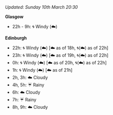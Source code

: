 *Updated: Sunday 10th March 20:30*

**Glasgow**

* 22h - 9h: :cyclone: Windy (:cloud:)

**Edinburgh**

* 22h: :cyclone: Windy (:cloud:) [:cloud: as of 18h, :cyclone:(:cloud:) as of 22h]
* 23h: :cyclone: Windy (:cloud:) [:cloud: as of 19h, :cyclone:(:cloud:) as of 22h]
* 0h: :cyclone: Windy (:cloud:) [:cloud: as of 20h, :cyclone:(:cloud:) as of 22h]
* 1h: :cyclone: Windy (:cloud:) [:cloud: as of 21h]
* 2h, 3h: :cloud: Cloudy
* 4h, 5h: :umbrella: Rainy
* 6h: :cloud: Cloudy
* 7h: :umbrella: Rainy
* 8h, 9h: :cloud: Cloudy

